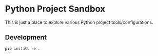 # Python Project Sandbox

This is just a place to explore various Python project tools/configurations.

## Development

```
pip install -e .
```
